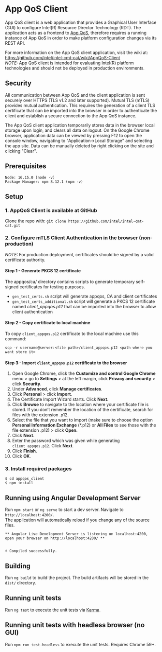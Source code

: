 # App QoS Client

App QoS client is a web application that provides a Graphical User Interface (GUI) to configure Intel(R) Resource Director Technology (RDT). The application acts as a frontend to [App QoS](https://github.com/intel/intel-cmt-cat/tree/master/appqos), therefore requires a running instance of App QoS in order to make platform configuration changes via its REST API.

For more information on the App QoS client application, visit the wiki at: https://github.com/intel/intel-cmt-cat/wiki/AppQoS-Client  
_NOTE:_ App QoS client is intended for evaluating Intel(R) platform technologies and should not be deployed in production environments.

## Security
All communication between App QoS and the client application is sent securely over HTTPS (TLS v1.2 and later supported). Mutual TLS (mTLS) provides mutual authentication. This requires the generation of a client TLS certificate that can be imported into the browser in order to authenticate the client and establish a secure connection to the App QoS instance.

The App QoS client application temporarily stores data in the browser local storage upon login, and clears all data on logout. On the Google Chrome browser, application data can be viewed by pressing F12 to open the console window, navigating to "Application->Local Storage" and selecting the app site. Data can be manually deleted by right clicking on the site and clicking "Clear".

## Prerequisites

```
Node: 16.15.0 (node -v)
Package Manager: npm 8.12.1 (npm -v)
```

## Setup

### 1. AppQoS Client is available at GitHub

Clone the repo with: `git clone https://github.com/intel/intel-cmt-cat.git`

### 2. Configure mTLS Client Authentication in the browser (non-production)

_NOTE:_ For production deployment, certificates should be signed by a valid certificate authority.

#### Step 1 - Generate PKCS 12 certificate

The appqos/ca/ directory contains scripts to generate temporary self-signed certificates for testing purposes.
- `gen_test_certs.sh` script will generate appqos, CA and client certificates
- `gen_test_certs_additional.sh` script will generate a PKCS 12 certificate named _client_appqos.p12_ that can be imported into the browser to allow client authentication

#### Step 2 - Copy certificate to local machine
  To copy `client_appqos.p12` certificate to the local machine use this command:

  ```
  scp -r username@server:<file path>/client_appqos.p12 <path where you want store it>
  ```

#### Step 3 - Import `client_appqos.p12` certificate to the browser

  1. Open Google Chrome, click the **Customize and control Google Chrome** menu > go to **Settings** > at the left margin, click **Privacy and security** > click **Security**.
  2. Under **Advanced**, click **Manage certificates**.
  3. Click **Personal** > click **Import**.
  4. The Certificate Import Wizard starts. Click **Next**.
  5. Click **Browse** to navigate to the location where your certificate file is stored. If you don’t remember the location of the certificate, search for files with the extension .p12.
  6. Select the file that you want to import (make sure to choose the option **Personal Information Exchange** (\*.p12) or **All Files** to see those with the file extension .p12) > click **Open**.
  7. Click **Next**.
  8. Enter the password which was given while generating `client_appqos.p12`. Click **Next**.
  9. Click **Finish**.
  10. Click **OK**.

### 3. Install required packages

```
$ cd appqos_client
$ npm install
```

## Running using Angular Development Server

Run `npm start` or `ng serve` to start a dev server. Navigate to `http://localhost:4200/`.  
The application will automatically reload if you change any of the source files.

```
** Angular Live Development Server is listening on localhost:4200, open your browser on http://localhost:4200/ **


√ Compiled successfully.
```

## Building

Run `ng build` to build the project. The build artifacts will be stored in the `dist/` directory.

## Running unit tests

Run `ng test` to execute the unit tests via [Karma](https://karma-runner.github.io).

## Running unit tests with headless browser (no GUI)

Run `npm run test-headless` to execute the unit tests. Requires Chrome 59+.
